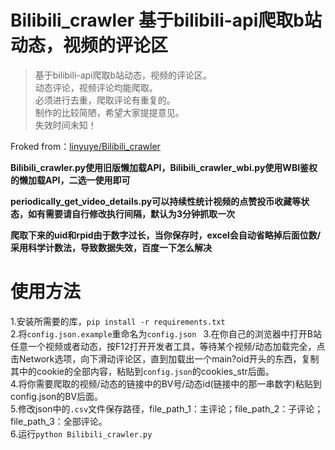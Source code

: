 # Bilibili_crawler 基于bilibili-api爬取b站动态，视频的评论区

>基于bilibili-api爬取b站动态，视频的评论区。  
动态评论，视频评论均能爬取。  
必须进行去重，爬取评论有重复的。  
制作的比较简陋，希望大家提提意见。  
失效时间未知！  

Froked from：[linyuye/Bilibili_crawler](https://github.com/linyuye/Bilibili_crawler)

**Bilibili_crawler.py使用旧版懒加载API，Bilibili_crawler_wbi.py使用WBI鉴权的懒加载API，二选一使用即可**

**periodically_get_video_details.py可以持续性统计视频的点赞投币收藏等状态，如有需要请自行修改执行间隔，默认为3分钟抓取一次**

**爬取下来的uid和rpid由于数字过长，当你保存时，excel会自动省略掉后面位数/采用科学计数法，导致数据失效，百度一下怎么解决**

# 使用方法
1.安装所需要的库，`pip install -r requirements.txt`  
2.将`config.json.example`重命名为`config.json ` 
3.在你自己的浏览器中打开B站任意一个视频或者动态，按F12打开开发者工具，等待某个视频/动态加载完全，点击Network选项，向下滑动评论区，直到加载出一个main?oid开头的东西，复制其中的cookie的全部内容，粘贴到`config.json`的cookies_str后面。  
4.将你需要爬取的视频/动态的链接中的BV号/动态id(链接中的那一串数字)粘贴到config.json的BV后面。  
5.修改json中的`.csv`文件保存路径，file_path_1：主评论；file_path_2：子评论；file_path_3：全部评论。  
6.运行`python Bilibili_crawler.py`

